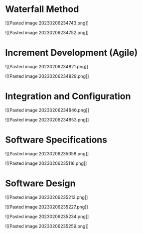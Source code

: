 <h1> Waterfall Method </h1>

![[Pasted image 20230206234743.png]]

![[Pasted image 20230206234752.png]]

<h1> Increment Development (Agile) </h1>
![[Pasted image 20230206234821.png]]

![[Pasted image 20230206234829.png]]

<h1> Integration and Configuration </h1>
![[Pasted image 20230206234846.png]]

![[Pasted image 20230206234853.png]]


<h1> Software Specifications </h1>

![[Pasted image 20230206235058.png]]

![[Pasted image 20230206235116.png]]

<h1> Software Design </h1>
![[Pasted image 20230206235212.png]]

![[Pasted image 20230206235227.png]]

![[Pasted image 20230206235234.png]]

![[Pasted image 20230206235259.png]]